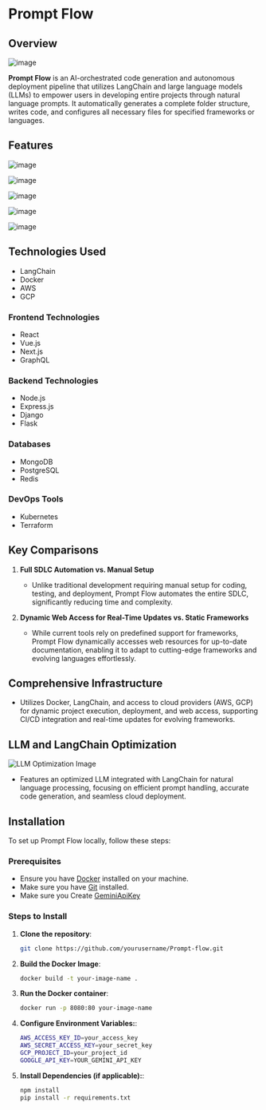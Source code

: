 # Prompt Flow
## Overview
![image](https://github.com/user-attachments/assets/f4e48cde-9781-4686-a484-f5902ded0c30)

**Prompt Flow** is an AI-orchestrated code generation and autonomous deployment pipeline that utilizes LangChain and large language models (LLMs) to empower users in developing entire projects through natural language prompts. It automatically generates a complete folder structure, writes code, and configures all necessary files for specified frameworks or languages.


## Features

![image](https://github.com/user-attachments/assets/111594d9-c984-4b6e-98d1-db130fc7b6bd)


![image](https://github.com/user-attachments/assets/c172a6a1-4f16-4ff8-8200-03ed821bf10b)

![image](https://github.com/user-attachments/assets/cd39df3c-b249-423d-a037-455020abc5e3)

![image](https://github.com/user-attachments/assets/1d6a2237-f386-488a-b870-53c9da2320a3)

![image](https://github.com/user-attachments/assets/191408d6-7d9f-43c5-97f5-7d25141c73b2)


## Technologies Used
- LangChain
- Docker
- AWS
- GCP

### Frontend Technologies
- React
- Vue.js
- Next.js
- GraphQL

### Backend Technologies
- Node.js
- Express.js
- Django
- Flask

### Databases
- MongoDB
- PostgreSQL
- Redis

### DevOps Tools
- Kubernetes
- Terraform



## Key Comparisons
1. **Full SDLC Automation vs. Manual Setup**
   - Unlike traditional development requiring manual setup for coding, testing, and deployment, Prompt Flow automates the entire SDLC, significantly reducing time and complexity.

2. **Dynamic Web Access for Real-Time Updates vs. Static Frameworks**
   - While current tools rely on predefined support for frameworks, Prompt Flow dynamically accesses web resources for up-to-date documentation, enabling it to adapt to cutting-edge frameworks and evolving languages effortlessly.

## Comprehensive Infrastructure
- Utilizes Docker, LangChain, and access to cloud providers (AWS, GCP) for dynamic project execution, deployment, and web access, supporting CI/CD integration and real-time updates for evolving frameworks.

## LLM and LangChain Optimization
![LLM Optimization Image](path/to/llm-optimization-image.png)
- Features an optimized LLM integrated with LangChain for natural language processing, focusing on efficient prompt handling, accurate code generation, and seamless cloud deployment.

## Installation

To set up Prompt Flow locally, follow these steps:

### Prerequisites
- Ensure you have [Docker](https://docs.docker.com/get-docker/) installed on your machine.
- Make sure you have [Git](https://git-scm.com/downloads) installed.
- Make sure you Create [GeminiApiKey](https://ai.google.dev/gemini-api/docs/api-key)

### Steps to Install
1. **Clone the repository**:
   ```bash
   git clone https://github.com/yourusername/Prompt-flow.git
1. **Build the Docker Image**:
   ```bash
   docker build -t your-image-name .

1. **Run the Docker container**:
   ```bash
   docker run -p 8080:80 your-image-name
   
1. **Configure Environment Variables:**:
   ```bash
   AWS_ACCESS_KEY_ID=your_access_key
   AWS_SECRET_ACCESS_KEY=your_secret_key
   GCP_PROJECT_ID=your_project_id
   GOOGLE_API_KEY=YOUR_GEMINI_API_KEY

1. **Install Dependencies (if applicable):**:
   ```bash
   npm install
   pip install -r requirements.txt
